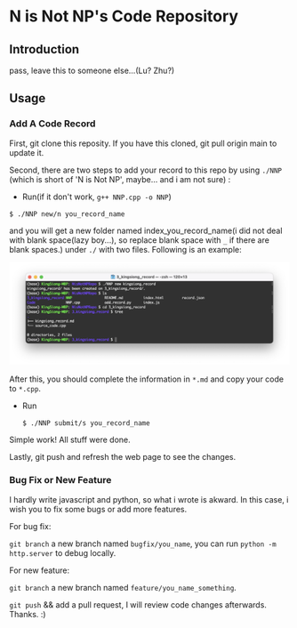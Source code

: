 # N is Not NP's Code Repository

## Introduction

pass, leave this to someone else...(Lu? Zhu?)

## Usage

### Add A Code Record

First, git clone this reposity. If you have this cloned, git pull origin main to update it.

Second, there are two steps to add your record to this repo by using `./NNP` (which is short of 'N is Not NP', maybe... and i am not sure) :

-  Run(if it don't work, `g++ NNP.cpp -o NNP`)

  ```shell
  $ ./NNP new/n you_record_name
  ```

  and you will get a new folder named index_you_record_name(i did not deal with blank space(lazy boy...), so replace blank space with `_` if there are blank spaces.) under  `./` with two files. Following is an example:

  ![](./fig1.png)

  After this, you should complete the information in `*.md` and copy your code to `*.cpp`. 

- Run

  ```shell
  $ ./NNP submit/s you_record_name
  ```

Simple work! All stuff were done. 

Lastly, git push and refresh the web page to see the changes.

### Bug Fix or New Feature

I hardly write javascript and python, so what i wrote is akward. In this case, i wish you to fix some bugs or add more features.

For bug fix: 

`git branch` a new branch named `bugfix/you_name`, you can run `python -m http.server` to debug locally. 

For new feature:

`git branch` a new branch named `feature/you_name_something`.

`git push` && add a pull request, I will review code changes afterwards. Thanks. :)

